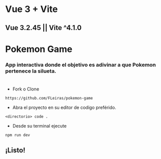 # Vue 3 + Vite

## Vue 3.2.45 || Vite ^4.1.0

#

# Pokemon Game

### App interactiva donde el objetivo es adivinar a que Pokemon pertenece la silueta.

#

- Fork o Clone

```
https://github.com/FLeiras/pokemon-game
```

- Abra el proyecto en su editor de codigo preférido.

```
<directorio> code .
```

- Desde su terminal ejecute

```
npm run dev
```

## ¡Listo!

